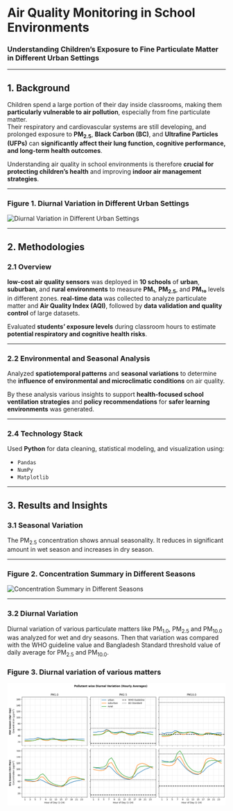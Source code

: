 # Air Quality Monitoring in School Environments

### Understanding Children’s Exposure to Fine Particulate Matter in Different Urban Settings

---

## 1. Background

Children spend a large portion of their day inside classrooms, making them **particularly vulnerable to air pollution**, especially from fine particulate matter.  
Their respiratory and cardiovascular systems are still developing, and prolonged exposure to **PM<sub>2.5</sub>**, **Black Carbon (BC)**, and **Ultrafine Particles (UFPs)** can **significantly affect their lung function, cognitive performance, and long-term health outcomes**.  

Understanding air quality in school environments is therefore **crucial for protecting children’s health** and improving **indoor air management strategies**.

---

### Figure 1. Diurnal Variation in Different Urban Settings
![Diurnal Variation in Different Urban Settings](https://github.com/rivanchandraroy/School-project_1/blob/main/Diurnal%20Variation%20in%20different%20urban%20setting.png?raw=true)

---

## 2. Methodologies

### 2.1 Overview
**low-cost air quality sensors** was deployed in **10 schools** of **urban**, **suburban**, and **rural environments** to measure **PM₁**, **PM<sub>2.5</sub>**, and **PM₁₀** levels in different zones.
**real-time data** was collected to analyze particulate matter and **Air Quality Index (AQI)**, followed by **data validation and quality control** of large datasets.

Evaluated **students’ exposure levels** during classroom hours to estimate **potential respiratory and cognitive health risks**.

---

### 2.2 Environmental and Seasonal Analysis
Analyzed **spatiotemporal patterns** and **seasonal variations** to determine the **influence of environmental and microclimatic conditions** on air quality.

By these analysis various insights to support **health-focused school ventilation strategies** and **policy recommendations** for **safer learning environments** was generated.

---

### 2.4 Technology Stack
Used **Python** for data cleaning, statistical modeling, and visualization using:
  - `Pandas`
  - `NumPy`
  - `Matplotlib`

---

## 3. Results and Insights
### 3.1 Seasonal Variation

The PM<sub>2.5</sub> concentration shows annual seasonality. It reduces in significant amount in wet season and increases in dry season.

---

### Figure 2. Concentration Summary in Different Seasons
![Concentration Summary in Different Seasons](https://github.com/rivanchandraroy/School-project_1/blob/main/Concentration%20summary%20in%20different%20season.png?raw=true)

---

### 3.2 Diurnal Variation

Diurnal variation of various particulate matters like PM<sub>1.0</sub>, PM<sub>2.5</sub> and PM<sub>10.0</sub> was analyzed for wet and dry seasons. Then that variation was compared with the WHO guideline value and Bangladesh Standard threshold value of daily average for PM<sub>2.5</sub> and PM<sub>10.0</sub>.

### Figure 3. Diurnal variation of various matters

![Diurnal variation of various matters](diurnal%20variation%20of%20particulate%20matters.png)



